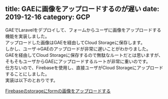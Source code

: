 title: GAEに画像をアップロードするのが遅い
date: 2019-12-16
category: GCP
---

GAEでLaravelをデプロイして、フォームからユーザに画像をアップロードする機能を実装しました。  
アップロードした画像はGAEを経由してCloud Storageに保存します。  
しかし、ユーザ→GAEのアップロードが非常に遅いことがわかりました。  
GAEを経由してCloud Storageに保存するので無駄なルートだとは思いますが、そもそもユーザからGAEにアップロードするルートが非常に重いのです。  
仕方ないので、Firebaseを使用し、直接ユーザがCloud Storageにアップロードすることにしました。  
実装は以下のとおりです。  

[Firebaseのstorageにformの画像をアップロードする](/js/2019-12-01-firebase-form-upload/)
